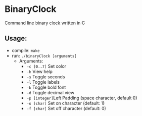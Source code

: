 # BinaryClock 
Command line binary clock written in C 
## Usage: 
- compile: `make` 
- run: `./binaryClock [arguments]`
	- Arguments: 
		- `-c [0..7]`	Set color 
		- `-h`		View help
		- `-s`		Toggle seconds
		- `-l`		Toggle labels
		- `-b`		Toggle bold font 
		- `-d`		Toggle decimal view 
		- `-p [integer]`Left Padding (space character, default 0)
		- `-o [char]`	Set on character (default: 1)
		- `-f [char]`	Set off character (default: 0)
